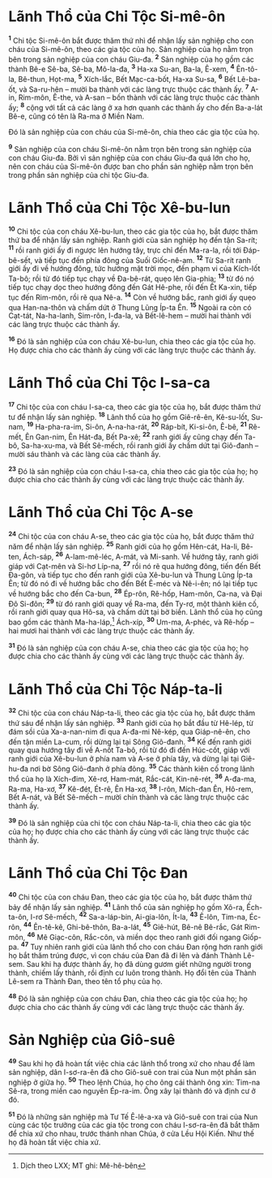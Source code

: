 # Lãnh Thổ của Chi Tộc Si-mê-ôn

<sup><b>1</b></sup> Chi tộc Si-mê-ôn bắt được thăm thứ nhì để nhận lấy sản nghiệp cho con cháu của Si-mê-ôn, theo các gia tộc của họ. Sản nghiệp của họ nằm trọn bên trong sản nghiệp của con cháu Giu-đa. <sup><b>2</b></sup> Sản nghiệp của họ gồm các thành Bê-e Sê-ba, Sê-ba, Mô-la-đa, <sup><b>3</b></sup> Ha-xa Su-an, Ba-la, Ê-xem, <sup><b>4</b></sup> Ên-tô-la, Bê-thun, Họt-ma, <sup><b>5</b></sup> Xích-lắc, Bết Mạc-ca-bốt, Ha-xa Su-sa, <sup><b>6</b></sup> Bết Lê-ba-ốt, và Sa-ru-hên – mười ba thành với các làng trực thuộc các thành ấy. <sup><b>7</b></sup> A-in, Rim-môn, Ê-the, và A-san – bốn thành với các làng trực thuộc các thành ấy; <sup><b>8</b></sup> cộng với tất cả các làng ở xa hơn quanh các thành ấy cho đến Ba-a-lát Bê-e, cũng có tên là Ra-ma ở Miền Nam.

Ðó là sản nghiệp của con cháu của Si-mê-ôn, chia theo các gia tộc của họ.

<sup><b>9</b></sup> Sản nghiệp của con cháu Si-mê-ôn nằm trọn bên trong sản nghiệp của con cháu Giu-đa. Bởi vì sản nghiệp của con cháu Giu-đa quá lớn cho họ, nên con cháu của Si-mê-ôn được ban cho phần sản nghiệp nằm trọn bên trong phần sản nghiệp của chi tộc Giu-đa.

# Lãnh Thổ của Chi Tộc Xê-bu-lun

<sup><b>10</b></sup> Chi tộc của con cháu Xê-bu-lun, theo các gia tộc của họ, bắt được thăm thứ ba để nhận lấy sản nghiệp. Ranh giới của sản nghiệp họ đến tận Sa-rít; <sup><b>11</b></sup> rồi ranh giới ấy đi ngược lên hướng tây, trực chỉ đến Ma-ra-la, rồi tới Ðáp-bê-sết, và tiếp tục đến phía đông của Suối Giốc-nê-am. <sup><b>12</b></sup> Từ Sa-rít ranh giới ấy đi về hướng đông, tức hướng mặt trời mọc, đến phạm vi của Kích-lốt Ta-bô; rồi từ đó tiếp tục chạy về Ða-bê-rát, quẹo lên Gia-phia; <sup><b>13</b></sup> từ đó nó tiếp tục chạy dọc theo hướng đông đến Gát Hê-phe, rồi đến Ết Ka-xin, tiếp tục đến Rim-môn, rồi rẽ qua Nê-a. <sup><b>14</b></sup> Còn về hướng bắc, ranh giới ấy quẹo qua Han-na-thôn và chấm dứt ở Thung Lũng Íp-ta Ên. <sup><b>15</b></sup> Ngoài ra còn có Cạt-tát, Na-ha-lanh, Sim-rôn, I-đa-la, và Bết-lê-hem – mười hai thành với các làng trực thuộc các thành ấy.

<sup><b>16</b></sup> Ðó là sản nghiệp của con cháu Xê-bu-lun, chia theo các gia tộc của họ. Họ được chia cho các thành ấy cùng với các làng trực thuộc các thành ấy.

# Lãnh Thổ của Chi Tộc I-sa-ca

<sup><b>17</b></sup> Chi tộc của con cháu I-sa-ca, theo các gia tộc của họ, bắt được thăm thứ tư để nhận lấy sản nghiệp. <sup><b>18</b></sup> Lãnh thổ của họ gồm Giê-rê-ên, Kê-su-lốt, Su-nam, <sup><b>19</b></sup> Ha-pha-ra-im, Si-ôn, A-na-ha-rát, <sup><b>20</b></sup> Ráp-bít, Ki-si-ôn, Ê-bê, <sup><b>21</b></sup> Rê-mết, Ên Gan-nim, Ên Hát-đa, Bết Pa-xê; <sup><b>22</b></sup> ranh giới ấy cũng chạy đến Ta-bô, Sa-ha-xu-ma, và Bết Sê-mếch, rồi ranh giới ấy chấm dứt tại Giô-đanh – mười sáu thành và các làng của các thành ấy.

<sup><b>23</b></sup> Ðó là sản nghiệp của con cháu I-sa-ca, chia theo các gia tộc của họ; họ được chia cho các thành ấy cùng với các làng trực thuộc các thành ấy.

# Lãnh Thổ của Chi Tộc A-se

<sup><b>24</b></sup> Chi tộc của con cháu A-se, theo các gia tộc của họ, bắt được thăm thứ năm để nhận lấy sản nghiệp. <sup><b>25</b></sup> Ranh giới của họ gồm Hên-cát, Ha-li, Bê-ten, Ách-sáp, <sup><b>26</b></sup> A-lam-mê-léc, A-mát, và Mi-sanh. Về hướng tây, ranh giới giáp với Cạt-mên và Si-hơ Líp-na, <sup><b>27</b></sup> rồi nó rẽ qua hướng đông, tiến đến Bết Ða-gôn, và tiếp tục cho đến ranh giới của Xê-bu-lun và Thung Lũng Íp-ta Ên; từ đó nó đi về hướng bắc cho đến Bết Ê-méc và Nê-i-ên; nó lại tiếp tục về hướng bắc cho đến Ca-bun, <sup><b>28</b></sup> Ép-rôn, Rê-hốp, Ham-môn, Ca-na, và Ðại Ðô Si-đôn; <sup><b>29</b></sup> từ đó ranh giới quay về Ra-ma, đến Ty-rơ, một thành kiên cố, rồi ranh giới quay qua Hô-sa, và chấm dứt tại bờ biển. Lãnh thổ của họ cũng bao gồm các thành Ma-ha-láp,[^1-fea1cdac-3247-4ac8-9d0e-a913bc3647b4] Ách-xíp, <sup><b>30</b></sup> Um-ma, A-phéc, và Rê-hốp – hai mươi hai thành với các làng trực thuộc các thành ấy.

<sup><b>31</b></sup> Ðó là sản nghiệp của con cháu A-se, chia theo các gia tộc của họ; họ được chia cho các thành ấy cùng với các làng trực thuộc các thành ấy.

# Lãnh Thổ của Chi Tộc Náp-ta-li

<sup><b>32</b></sup> Chi tộc của con cháu Náp-ta-li, theo các gia tộc của họ, bắt được thăm thứ sáu để nhận lấy sản nghiệp. <sup><b>33</b></sup> Ranh giới của họ bắt đầu từ Hê-lép, từ đám sồi của Xa-a-nan-nim đi qua A-đa-mi Nê-kép, qua Giáp-nê-ên, cho đến tận miền La-cum, rồi dừng lại tại Sông Giô-đanh. <sup><b>34</b></sup> Kế đến ranh giới quay qua hướng tây đi về A-nốt Ta-bô, rồi từ đó đi đến Húc-cốt, giáp với ranh giới của Xê-bu-lun ở phía nam và A-se ở phía tây, và dừng lại tại Giê-hu-đa nơi bờ Sông Giô-đanh ở phía đông. <sup><b>35</b></sup> Các thành kiên cố trong lãnh thổ của họ là Xích-đim, Xê-rơ, Ham-mát, Rắc-cát, Kin-nê-rét, <sup><b>36</b></sup> A-đa-ma, Ra-ma, Ha-xơ, <sup><b>37</b></sup> Kê-đét, Ét-rê, Ên Ha-xơ, <sup><b>38</b></sup> I-rôn, Mích-đan Ên, Hô-rem, Bết A-nát, và Bết Sê-mếch – mười chín thành và các làng trực thuộc các thành ấy.

<sup><b>39</b></sup> Ðó là sản nghiệp của chi tộc con cháu Náp-ta-li, chia theo các gia tộc của họ; họ được chia cho các thành ấy cùng với các làng trực thuộc các thành ấy.

# Lãnh Thổ của Chi Tộc Ðan

<sup><b>40</b></sup> Chi tộc của con cháu Ðan, theo các gia tộc của họ, bắt được thăm thứ bảy để nhận lấy sản nghiệp. <sup><b>41</b></sup> Lãnh thổ của sản nghiệp họ gồm Xô-ra, Ếch-ta-ôn, I-rơ Sê-mếch, <sup><b>42</b></sup> Sa-a-láp-bin, Ai-gia-lôn, Ít-la, <sup><b>43</b></sup> Ê-lôn, Tim-na, Éc-rôn, <sup><b>44</b></sup> Ên-tê-kê, Ghi-bê-thôn, Ba-a-lát, <sup><b>45</b></sup> Giê-hút, Bê-nê Bê-rắc, Gát Rim-môn, <sup><b>46</b></sup> Mê Giạc-côn, Rắc-côn, và miền dọc theo ranh giới đối ngang Giốp-pa. <sup><b>47</b></sup> Tuy nhiên ranh giới của lãnh thổ cho con cháu Ðan rộng hơn ranh giới họ bắt thăm trúng được, vì con cháu của Ðan đã đi lên và đánh Thành Lê-sem. Sau khi hạ được thành ấy, họ đã dùng gươm giết những người trong thành, chiếm lấy thành, rồi định cư luôn trong thành. Họ đổi tên của Thành Lê-sem ra Thành Ðan, theo tên tổ phụ của họ.

<sup><b>48</b></sup> Ðó là sản nghiệp của con cháu Ðan, chia theo các gia tộc của họ; họ được chia cho các thành ấy cùng với các làng trực thuộc các thành ấy.

# Sản Nghiệp của Giô-suê

<sup><b>49</b></sup> Sau khi họ đã hoàn tất việc chia các lãnh thổ trong xứ cho nhau để làm sản nghiệp, dân I-sơ-ra-ên đã cho Giô-suê con trai của Nun một phần sản nghiệp ở giữa họ. <sup><b>50</b></sup> Theo lệnh Chúa, họ cho ông cái thành ông xin: Tim-na Sê-ra, trong miền cao nguyên Ép-ra-im. Ông xây lại thành đó và định cư ở đó.

<sup><b>51</b></sup> Ðó là những sản nghiệp mà Tư Tế Ê-lê-a-xa và Giô-suê con trai của Nun cùng các tộc trưởng của các gia tộc trong con cháu I-sơ-ra-ên đã bắt thăm để chia xứ cho nhau, trước thánh nhan Chúa, ở cửa Lều Hội Kiến. Như thế họ đã hoàn tất việc chia xứ.

[^1-fea1cdac-3247-4ac8-9d0e-a913bc3647b4]: Dịch theo LXX; MT ghi: Mê-hê-bên
